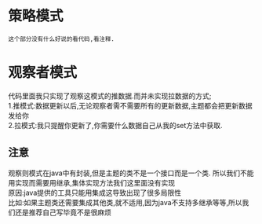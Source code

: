 # 策略模式
    这个部分没有什么好说的看代码,看注释.
# 观察者模式

代码里面我只实现了观察这模式的推数据.而并未实现拉数据的方式;<br>
1.推模式:数据更新以后,无论观察者需不需要所有的更新数据,主题都会把更新数据发给你<br>
2.拉模式:我只提醒你更新了,你需要什么数据自己从我的set方法中获取.

## 注意

观察则模式在java中有封装,但是主题的类不是一个接口而是一个类.
所以我们不能用实现而需要用继承,集体实现方法我们这里面没有实现<br>
原因:java提供的工具只能用集成这导致出现了很多局限性<br>
比如:如果主题类还需要集成其他类,就不适用,因为java不支持多继承等等,所以我们还是推荐自己写毕竟不是很麻烦